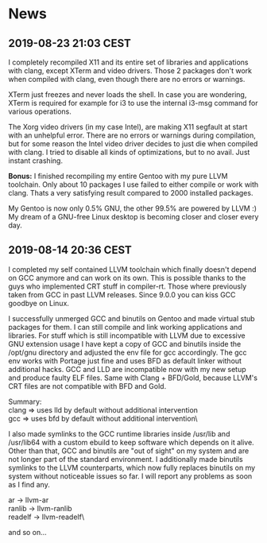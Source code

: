 # News

## 2019-08-23 21:03 CEST

I completely recompiled X11 and its entire set of libraries
and applications with clang, except XTerm and video drivers.
Those 2 packages don't work when compiled with clang, even
though there are no errors or warnings.

XTerm just freezes and never loads the shell. In case you
are wondering, XTerm is required for example for i3 to
use the internal i3-msg command for various operations.

The Xorg video drivers (in my case Intel), are making X11
segfault at start with an unhelpful error. There are no
errors or warnings during compilation, but for some reason
the Intel video driver decides to just die when compiled
with clang. I tried to disable all kinds of optimizations,
but to no avail. Just instant crashing.

**Bonus:** I finished recompiling my entire Gentoo with
my pure LLVM toolchain. Only about 10 packages I use
failed to either compile or work with clang. Thats a very
satisfying result compared to 2000 installed packages.

My Gentoo is now only 0.5% GNU, the other 99.5% are powered
by LLVM :) My dream of a GNU-free Linux desktop is becoming
closer and closer every day.


## 2019-08-14 20:36 CEST

I completed my self contained LLVM toolchain which finally
doesn't depend on GCC anymore and can work on its own.
This is possible thanks to the guys who implemented CRT stuff
in compiler-rt. Those where previously taken from GCC in past
LLVM releases. Since 9.0.0 you can kiss GCC goodbye on Linux.

I successfully unmerged GCC and binutils on Gentoo and made
virtual stub packages for them. I can still compile and link
working applications and libraries. For stuff which is still
incompatible with LLVM due to excessive GNU extension usage
I have kept a copy of GCC and binutils inside the /opt/gnu
directory and adjusted the env file for gcc accordingly.
The gcc env works with Portage just fine and uses BFD as
default linker without additional hacks. GCC and LLD are
incompatible now with my new setup and produce faulty ELF
files. Same with Clang + BFD/Gold, because LLVM's CRT files
are not compatible with BFD and Gold.

Summary:\
 clang => uses lld by default without additional intervention\
 gcc => uses bfd by default without additional intervention\

I also made symlinks to the GCC runtime libraries inside
/usr/lib and /usr/lib64 with a custom ebuild to keep software
which depends on it alive. Other than that, GCC and binutils
are "out of sight" on my system and are not longer part of the
standard environment. I additionally made binutils symlinks to
the LLVM counterparts, which now fully replaces binutils on my
system without noticeable issues so far. I will report any
problems as soon as I find any.

ar -> llvm-ar\
ranlib -> llvm-ranlib\
readelf -> llvm-readelf\

and so on...
